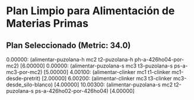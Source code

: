 # Plan Limpio para Alimentación de Materias Primas

## Plan Seleccionado (Metric: 34.0)

0.00000: (alimentar-puzolana-h mc2 t2-puzolana-h ph-a-426ho04-por-mc2) [6.00000]
0.00000: (alimentar-puzolana-s mc3 t3-puzolana-s ps-a-mc3-por-mc2) [5.00000]
4.00100: (alimentar-clinker mc1 t1-clinker mc1-desde-pretrit) [2.00000]
6.00200: (alimentar-clinker mc3 t3-clinker mc3-desde_silo-blanco) [4.00000]
10.00300: (alimentar-puzolana-s mc2 t2-puzolana-s ps-a-426ho02-por-426ho04) [4.00000]